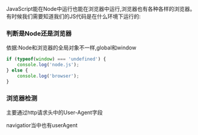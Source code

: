 JavaScript能在Node中运行也能在浏览器中运行,浏览器也有各种各样的浏览器。有时候我们需要知道我们的JS代码是在什么环境下运行的:

### 判断是Node还是浏览器
依据:Node和浏览器的全局对象不一样,global和window
```js
if (typeof(window) === 'undefined') {
    console.log('node.js');
} else {
    console.log('browser');
}
```

### 浏览器检测
主要通过http请求头中的User-Agent字段

navigatior当中也有userAgent
